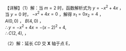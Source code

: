 【详解】（1）解：当 $m = 2$ 时，函数解析式为 $y = - x ^ { 2 } + 4 x$ ，  
当 $y = 0$ 时， $- x ^ { 2 } + 4 x = 0$ ，解得 $x _ { 1 } = 0 x _ { 2 } = 4$ ，  
$A { \big ( } 0 , 0 { \big ) }$ ， $B \left( 4 , 0 \right)$ ，  
$\therefore y = - x ^ { 2 } + 4 x = - { \bigl ( } x - 2 { \bigr ) } ^ { 2 } + 4 ,$   
$\therefore C ( 2 , 4 ) ,$ ，

（2）解：延长 $C D$ 交 $\mathbf { X }$ 轴于点 E，
